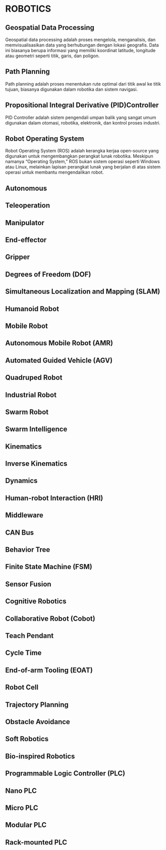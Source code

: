 # ROBOTICS

## Geospatial Data Processing

Geospatial data processing adalah proses mengelola, menganalisis, dan memvisualisasikan data yang berhubungan dengan lokasi geografis. Data ini biasanya berupa informasi yang memiliki koordinat latitude, longitude atau geometri seperti titik, garis, dan poligon.

## Path Planning

Path planning adalah proses menentukan rute optimal dari titik awal ke titik tujuan, biasanya digunakan dalam robotika dan sistem navigasi.

## Propositional Integral Derivative (PID)Controller

PID Controller adalah sistem pengendali umpan balik yang sangat umum digunakan dalam otomasi, robotika, elektronik, dan kontrol proses industri.

## Robot Operating System

Robot Operating System (ROS) adalah kerangka kerjaa open-source yang digunakan untuk mengembangkan perangkat lunak robotika. Meskipun namanya “Operating System,” ROS bukan sistem operasi seperti Windows atau Linux, melainkan lapisan perangkat lunak yang berjalan di atas sistem operasi untuk membantu mengendalikan robot.

## Autonomous

## Teleoperation

## Manipulator

## End-effector

## Gripper

## Degrees of Freedom (DOF)

## Simultaneous Localization and Mapping (SLAM)

## Humanoid Robot

## Mobile Robot

## Autonomous Mobile Robot (AMR)

## Automated Guided Vehicle (AGV)

## Quadruped Robot

## Industrial Robot

## Swarm Robot

## Swarm Intelligence

## Kinematics

## Inverse Kinematics

## Dynamics

## Human-robot Interaction (HRI)

## Middleware

## CAN Bus

## Behavior Tree

## Finite State Machine (FSM)

## Sensor Fusion

## Cognitive Robotics

## Collaborative Robot (Cobot)

## Teach Pendant

## Cycle Time

## End-of-arm Tooling (EOAT)

## Robot Cell

## Trajectory Planning

## Obstacle Avoidance

## Soft Robotics

## Bio-inspired Robotics

## Programmable Logic Controller (PLC)

## Nano PLC

## Micro PLC

## Modular PLC

## Rack-mounted PLC